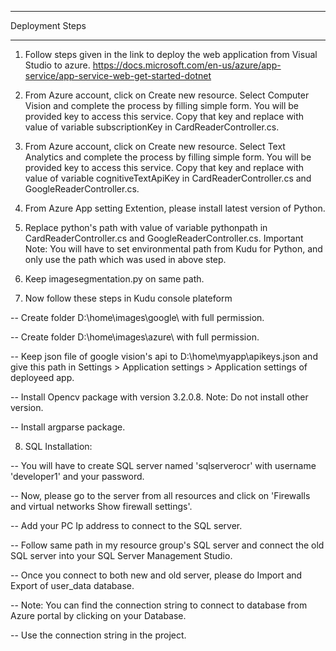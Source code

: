 *******************************************
Deployment Steps
*******************************************

1) Follow steps given in the link to deploy the web application from Visual Studio to azure.
https://docs.microsoft.com/en-us/azure/app-service/app-service-web-get-started-dotnet

2) From Azure account, click on Create new resource. Select Computer Vision and complete the process by filling simple form. You will be provided key to access this service. Copy that key and replace with value of variable subscriptionKey in CardReaderController.cs.

3) From Azure account, click on Create new resource. Select Text Analytics and complete the process by filling simple form. You will be provided key to access this service. Copy that key and replace with value of variable cognitiveTextApiKey in CardReaderController.cs and GoogleReaderController.cs.  
 
4) From Azure App setting Extention, please install latest version of Python. 

5) Replace python's path with value of variable pythonpath in CardReaderController.cs and GoogleReaderController.cs. 
Important Note: You will have to set environmental path from Kudu for Python, and only use the path which was used in above step. 

6) Keep imagesegmentation.py on same path. 

7) Now follow these steps in Kudu console plateform

-- Create folder D:\\home\\images\\google\\ with full permission.

-- Create folder D:\\home\\images\\azure\\ with full permission.

-- Keep json file of google vision's api to D:\home\myapp\apikeys.json and give this path in Settings > Application settings > Application settings of deployeed app.

-- Install Opencv package with version 3.2.0.8. Note: Do not install other version.

-- Install argparse package.

8) SQL Installation:

-- You will have to create SQL server named 'sqlserverocr' with username 'developer1' and your password.

-- Now, please go to the server from all resources and click on 'Firewalls and virtual networks Show firewall settings'.

-- Add your PC Ip address to connect to the SQL server.

-- Follow same path in my resource group's SQL server and connect the old SQL server into your SQL Server Management Studio.

-- Once you connect to both new and old server, please do Import and Export of user_data database. 

-- Note: You can find the connection string to connect to database from Azure portal by clicking on your Database. 

-- Use the connection string in the project.
